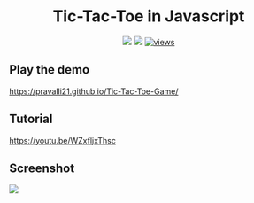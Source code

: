 <h1 align="center">Tic-Tac-Toe in Javascript</h1>
 
<p align="center">
 <a href="https://pravalli21.github.io/Tic-Tac-Toe-Game/index.html"><img src="https://img.shields.io/badge/Play-the%20demo-green?style=for-the-badge&logo=plex&logoColor=white"/></a>
  <a href="https://youtu.be/WZxfljxThsc"><img src="https://img.shields.io/badge/Watch%20me-code-red?style=for-the-badge&logo=youtube&logoColor=white"/></a>
  <a href="https://github.com/Pravalli21/Tic-Tac-Toe-Game/edit/main/">
  <img alt=" views" title="views" src="https://custom-icon-badges.herokuapp.com/github.com/Pravalli21/Tic-Tac-Toe-Game/edit/main/?color=%23E1AD0E&logo=video&logoColor=white&style=for-the-badge&labelColor=C79600"/></a>
</p>

## Play the demo

https://pravalli21.github.io/Tic-Tac-Toe-Game/

## Tutorial

https://youtu.be/WZxfljxThsc

## Screenshot

<a href="https://pravalli21.github.io/Tic-Tac-Toe-Game/index.html">
 <img src="https://i.imgur.com/K5k9ouj.png"/>
</a>

